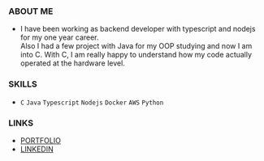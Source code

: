 ### ABOUT ME
- I have been working as backend developer with typescript and nodejs for my one year career.  
Also I had a few project with Java for my OOP studying and now I am into C.
With C, I am really happy to understand how my code actually operated at the hardware level. 

### SKILLS
- `C` `Java` `Typescript` `Nodejs` `Docker` `AWS` `Python`

### LINKS
- [PORTFOLIO](https://tranquil-meteoroid-d7c.notion.site/6811a19fbbd74438abb466a8175ceee3)
- [LINKEDIN](https://www.linkedin.com/in/heechul-yoon-85b154165/)
